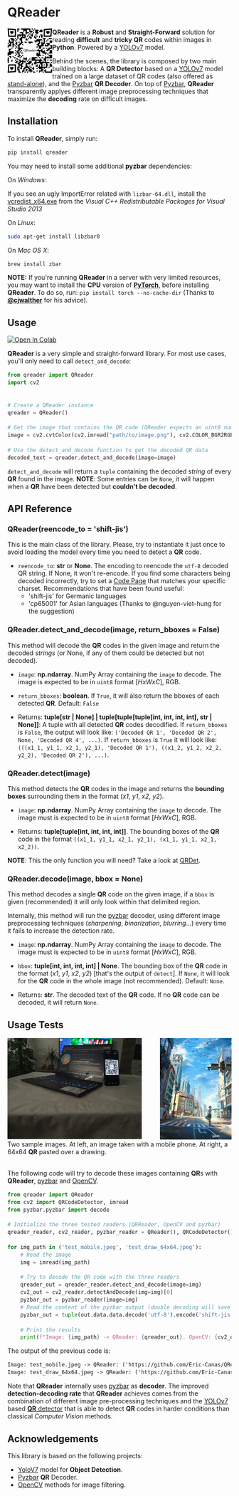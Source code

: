# QReader

<img alt="QReader" title="QReader" src="https://raw.githubusercontent.com/Eric-Canas/QReader/main/documentation/resources/logo.png" width="20%" align="left"> **QReader** is a **Robust** and **Straight-Forward** solution for reading **difficult** and **tricky** **QR** codes within images in **Python**. Powered by a <a href="https://github.com/Eric-Canas/qrdet" target="_blank">YOLOv7</a> model.

Behind the scenes, the library is composed by two main building blocks: A **QR Detector** based on a <a href="https://github.com/WongKinYiu/yolov7" target="_blank">YOLOv7</a> model trained on a large dataset of QR codes (also offered as <a href="https://github.com/Eric-Canas/qrdet" target="_blank">stand-alone</a>), and the <a href="https://github.com/NaturalHistoryMuseum/pyzbar" target="_blank">Pyzbar</a> **QR Decoder**. On top of <a href="https://github.com/NaturalHistoryMuseum/pyzbar" target="_blank">Pyzbar</a>, **QReader** transparently applyes different image preprocessing techniques that maximize the **decoding** rate on difficult images.
## Installation

To install **QReader**, simply run:

```bash
pip install qreader
```

You may need to install some additional **pyzbar** dependencies:

On *Windows*:

If you see an ugly ImportError related with `lizbar-64.dll`, install the [vcredist_x64.exe](https://www.microsoft.com/en-gb/download/details.aspx?id=40784) from the _Visual C++ Redistributable Packages for Visual Studio 2013_

On *Linux*:
```bash
sudo apt-get install libzbar0
```

On *Mac OS X*:
```bash
brew install zbar
```

**NOTE:** If you're running **QReader** in a server with very limited resources, you may want to install the **CPU** version of [**PyTorch**](https://pytorch.org/get-started/locally/), before installing **QReader**. To do so, run: ``pip install torch --no-cache-dir`` (Thanks to [**@cjwalther**](https://github.com/Eric-Canas/QReader/issues/5) for his advice).

## Usage
<a href="https://colab.research.google.com/github/Eric-Canas/QReader/blob/main/example.ipynb" target="_blank"><img src="https://colab.research.google.com/assets/colab-badge.svg" alt="Open In Colab" data-canonical-src="https://colab.research.google.com/assets/colab-badge.svg" style="max-width: 100%;"></a>

**QReader** is a very simple and straight-forward library. For most use cases, you'll only need to call ``detect_and_decode``:

```python
from qreader import QReader
import cv2


# Create a QReader instance
qreader = QReader()

# Get the image that contains the QR code (QReader expects an uint8 numpy array)
image = cv2.cvtColor(cv2.imread("path/to/image.png"), cv2.COLOR_BGR2RGB)

# Use the detect_and_decode function to get the decoded QR data
decoded_text = qreader.detect_and_decode(image=image)
```

``detect_and_decode`` will return a `tuple` containing the decoded _string_ of every **QR** found in the image. 
 **NOTE**: Some entries can be `None`, it will happen when a **QR** have been detected but **couldn't be decoded**.


## API Reference

### QReader(reencode_to = 'shift-jis')

This is the main class of the library. Please, try to instantiate it just once to avoid loading the model every time 
you need to detect a **QR** code.
- ``reencode_to``: **str** or **None**. The encoding to reencode the `utf-8` decoded QR string. If None, it won't re-encode. If you find some characters being decoded incorrectly, try to set a [Code Page](https://learn.microsoft.com/en-us/windows/win32/intl/code-page-identifiers) that matches your specific charset. Recommendations that have been found useful:
  - 'shift-jis' for Germanic languages
  - 'cp65001' for Asian languages (Thanks to @nguyen-viet-hung for the suggestion)

### QReader.detect_and_decode(image, return_bboxes = False)

This method will decode the **QR** codes in the given image and return the decoded _strings_ (or None, if any of them could be detected but not decoded).

- ``image``: **np.ndarray**. NumPy Array containing the ``image`` to decode. The image is expected to be in ``uint8`` format [_HxWxC_], RGB.
- ``return_bboxes``: **boolean**. If ``True``, it will also return the bboxes of each detected **QR**. Default: `False`


- Returns: **tuple[str | None] | tuple[tuple[tuple[int, int, int, int], str | None]]**: A tuple with all detected **QR** codes decodified. If ``return_bboxes`` is `False`, the output will look like: `('Decoded QR 1', 'Decoded QR 2', None, 'Decoded QR 4', ...)`. If ``return_bboxes`` is `True` it will look like: `(((x1_1, y1_1, x2_1, y2_1), 'Decoded QR 1'), ((x1_2, y1_2, x2_2, y2_2), 'Decoded QR 2'), ...)`.

### QReader.detect(image)

This method detects the **QR** codes in the image and returns the **bounding boxes** surrounding them in the format (_x1_, _y1_, _x2_, _y2_). 

- ``image``: **np.ndarray**. NumPy Array containing the ``image`` to decode. The image must is expected to be in ``uint8`` format [_HxWxC_], RGB.


- Returns: **tuple[tuple[int, int, int, int]]**. The bounding boxes of the **QR** code in the format `((x1_1, y1_1, x2_1, y2_1), (x1_1, y1_1, x2_1, x2_2))`.

**NOTE**: This the only function you will need? Take a look at <a href="https://github.com/Eric-Canas/qrdet" target="_blank">QRDet</a>.

### QReader.decode(image, bbox = None)

This method decodes a single **QR** code on the given image, if a ``bbox`` is given (recommended) it will only look within that delimited region.

Internally, this method will run the <a href="https://github.com/NaturalHistoryMuseum/pyzbar" target="_blank">pyzbar</a> decoder, using different image preprocessing techniques (_sharpening_, _binarization_, _blurring_...) every time it fails to increase the detection rate.

- ``image``: **np.ndarray**. NumPy Array containing the ``image`` to decode. The image must is expected to be in ``uint8`` format [_HxWxC_], RGB.
- ``bbox``: **tuple[int, int, int, int] | None**. The bounding box of the **QR** code in the format (_x1_, _y1_, _x2_, _y2_) [that's the output of `detect`]. If ``None``, it will look for the **QR** code in the whole image (not recommended). Default: ``None``.


- Returns: **str**. The decoded text of the **QR** code. If no **QR** code can be decoded, it will return ``None``.

## Usage Tests
<div><img alt="test_on_mobile" title="test_on_mobile" src="https://raw.githubusercontent.com/Eric-Canas/QReader/main/documentation/resources/test_mobile.jpeg" width="60%"><img alt="" title="QReader" src="https://raw.githubusercontent.com/Eric-Canas/QReader/main/documentation/resources/test_draw_64x64.jpeg" width="32%" align="right"></div>
<div>Two sample images. At left, an image taken with a mobile phone. At right, a 64x64 <b>QR</b> pasted over a drawing.</div>    
<br>

The following code will try to decode these images containing <b>QR</b>s with **QReader**, <a href="https://github.com/NaturalHistoryMuseum/pyzbar" target="_blank">pyzbar</a> and <a href="https://opencv.org/" target="_blank">OpenCV</a>.
```python
from qreader import QReader
from cv2 import QRCodeDetector, imread
from pyzbar.pyzbar import decode

# Initialize the three tested readers (QRReader, OpenCV and pyzbar)
qreader_reader, cv2_reader, pyzbar_reader = QReader(), QRCodeDetector(), decode

for img_path in ('test_mobile.jpeg', 'test_draw_64x64.jpeg'):
    # Read the image
    img = imread(img_path)

    # Try to decode the QR code with the three readers
    qreader_out = qreader_reader.detect_and_decode(image=img)
    cv2_out = cv2_reader.detectAndDecode(img=img)[0]
    pyzbar_out = pyzbar_reader(image=img)
    # Read the content of the pyzbar output (double decoding will save you from a lot of wrongly decoded characters)
    pyzbar_out = tuple(out.data.data.decode('utf-8').encode('shift-jis').decode('utf-8') for out in pyzbar_out)

    # Print the results
    print(f"Image: {img_path} -> QReader: {qreader_out}. OpenCV: {cv2_out}. pyzbar: {pyzbar_out}.")
```

The output of the previous code is:

```txt
Image: test_mobile.jpeg -> QReader: ('https://github.com/Eric-Canas/QReader'). OpenCV: . pyzbar: ().
Image: test_draw_64x64.jpeg -> QReader: ('https://github.com/Eric-Canas/QReader'). OpenCV: . pyzbar: ().
```

Note that **QReader** internally uses <a href="https://github.com/NaturalHistoryMuseum/pyzbar" target="_blank">pyzbar</a> as **decoder**. The improved **detection-decoding rate** that **QReader** achieves comes from the combination of different image pre-processing techniques and the <a href="https://github.com/WongKinYiu/yolov7" target="_blank">YOLOv7</a> based <a href="https://github.com/Eric-Canas/qrdet" target="_blank">**QR** detector</a> that is able to detect **QR** codes in harder conditions than classical _Computer Vision_ methods.

## Acknowledgements

This library is based on the following projects:

- <a href="https://github.com/WongKinYiu/yolov7" target="_blank">YoloV7</a> model for **Object Detection**.
- <a href="https://github.com/NaturalHistoryMuseum/pyzbar" target="_blank">Pyzbar</a> **QR** Decoder.
- <a href="https://opencv.org/" target="_blank">OpenCV</a> methods for image filtering.
